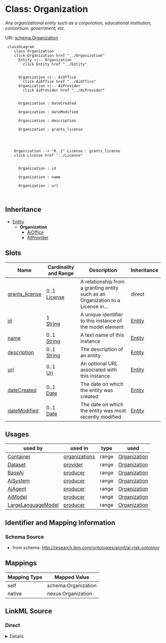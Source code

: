 

# Class: Organization


_Any organizational entity such as a corporation, educational institution, consortium, government, etc._





URI: [schema:Organization](http://schema.org/Organization)






```mermaid
 classDiagram
    class Organization
    click Organization href "../Organization"
      Entity <|-- Organization
        click Entity href "../Entity"
      

      Organization <|-- AiOffice
        click AiOffice href "../AiOffice"
      Organization <|-- AiProvider
        click AiProvider href "../AiProvider"
      
      
      Organization : dateCreated
        
      Organization : dateModified
        
      Organization : description
        
      Organization : grants_license
        
          
    
    
    Organization --> "0..1" License : grants_license
    click License href "../License"

        
      Organization : id
        
      Organization : name
        
      Organization : url
        
      
```





## Inheritance
* [Entity](Entity.md)
    * **Organization**
        * [AiOffice](AiOffice.md)
        * [AiProvider](AiProvider.md)



## Slots

| Name | Cardinality and Range | Description | Inheritance |
| ---  | --- | --- | --- |
| [grants_license](grants_license.md) | 0..1 <br/> [License](License.md) | A relationship from a granting entity such as an Organization to a License in... | direct |
| [id](id.md) | 1 <br/> [String](String.md) | A unique identifier to this instance of the model element | [Entity](Entity.md) |
| [name](name.md) | 0..1 <br/> [String](String.md) | A text name of this instance | [Entity](Entity.md) |
| [description](description.md) | 0..1 <br/> [String](String.md) | The description of an entity | [Entity](Entity.md) |
| [url](url.md) | 0..1 <br/> [Uri](Uri.md) | An optional URL associated with this instance | [Entity](Entity.md) |
| [dateCreated](dateCreated.md) | 0..1 <br/> [Date](Date.md) | The date on which the entity was created | [Entity](Entity.md) |
| [dateModified](dateModified.md) | 0..1 <br/> [Date](Date.md) | The date on which the entity was most recently modified | [Entity](Entity.md) |





## Usages

| used by | used in | type | used |
| ---  | --- | --- | --- |
| [Container](Container.md) | [organizations](organizations.md) | range | [Organization](Organization.md) |
| [Dataset](Dataset.md) | [provider](provider.md) | range | [Organization](Organization.md) |
| [BaseAi](BaseAi.md) | [producer](producer.md) | range | [Organization](Organization.md) |
| [AiSystem](AiSystem.md) | [producer](producer.md) | range | [Organization](Organization.md) |
| [AiAgent](AiAgent.md) | [producer](producer.md) | range | [Organization](Organization.md) |
| [AiModel](AiModel.md) | [producer](producer.md) | range | [Organization](Organization.md) |
| [LargeLanguageModel](LargeLanguageModel.md) | [producer](producer.md) | range | [Organization](Organization.md) |






## Identifier and Mapping Information







### Schema Source


* from schema: http://research.ibm.com/ontologies/aiont/ai-risk-ontology




## Mappings

| Mapping Type | Mapped Value |
| ---  | ---  |
| self | schema:Organization |
| native | nexus:Organization |







## LinkML Source

<!-- TODO: investigate https://stackoverflow.com/questions/37606292/how-to-create-tabbed-code-blocks-in-mkdocs-or-sphinx -->

### Direct

<details>
```yaml
name: Organization
description: Any organizational entity such as a corporation, educational institution,
  consortium, government, etc.
from_schema: http://research.ibm.com/ontologies/aiont/ai-risk-ontology
is_a: Entity
slots:
- grants_license
class_uri: schema:Organization

```
</details>

### Induced

<details>
```yaml
name: Organization
description: Any organizational entity such as a corporation, educational institution,
  consortium, government, etc.
from_schema: http://research.ibm.com/ontologies/aiont/ai-risk-ontology
is_a: Entity
attributes:
  grants_license:
    name: grants_license
    description: A relationship from a granting entity such as an Organization to
      a License instance.
    from_schema: http://research.ibm.com/ontologies/aiont/ai-risk-ontology
    rank: 1000
    alias: grants_license
    owner: Organization
    domain_of:
    - Organization
    range: License
  id:
    name: id
    description: A unique identifier to this instance of the model element. Example
      identifiers include UUID, URI, URN, etc.
    from_schema: http://research.ibm.com/ontologies/aiont/ai-risk-ontology
    rank: 1000
    slot_uri: schema:identifier
    identifier: true
    alias: id
    owner: Organization
    domain_of:
    - Entity
    range: string
    required: true
  name:
    name: name
    description: A text name of this instance.
    from_schema: http://research.ibm.com/ontologies/aiont/ai-risk-ontology
    rank: 1000
    slot_uri: schema:name
    alias: name
    owner: Organization
    domain_of:
    - Entity
    range: string
  description:
    name: description
    description: The description of an entity
    from_schema: http://research.ibm.com/ontologies/aiont/ai-risk-ontology
    rank: 1000
    slot_uri: schema:description
    alias: description
    owner: Organization
    domain_of:
    - Entity
    range: string
  url:
    name: url
    description: An optional URL associated with this instance.
    from_schema: http://research.ibm.com/ontologies/aiont/ai-risk-ontology
    rank: 1000
    slot_uri: schema:url
    alias: url
    owner: Organization
    domain_of:
    - Entity
    range: uri
  dateCreated:
    name: dateCreated
    description: The date on which the entity was created.
    from_schema: http://research.ibm.com/ontologies/aiont/ai-risk-ontology
    rank: 1000
    slot_uri: schema:dateCreated
    alias: dateCreated
    owner: Organization
    domain_of:
    - Entity
    range: date
    required: false
  dateModified:
    name: dateModified
    description: The date on which the entity was most recently modified.
    from_schema: http://research.ibm.com/ontologies/aiont/ai-risk-ontology
    rank: 1000
    slot_uri: schema:dateModified
    alias: dateModified
    owner: Organization
    domain_of:
    - Entity
    range: date
    required: false
class_uri: schema:Organization

```
</details>